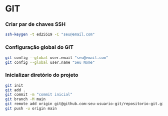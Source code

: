 # GIT

### Criar par de chaves SSH
```bash
ssh-keygen -t ed25519 -C "seu@email.com"
```

### Configuração global do GIT
```bash
git config --global user.email "seu@email.com"
git config --global user.name "Seu Nome"
```

### Inicializar diretório do projeto

```bash
git init
git add .
git commit -m "commit inicial"
git branch -M main
git remote add origin git@github.com:seu-usuario-git/repositorio-git.git
git push -u origin main
```
